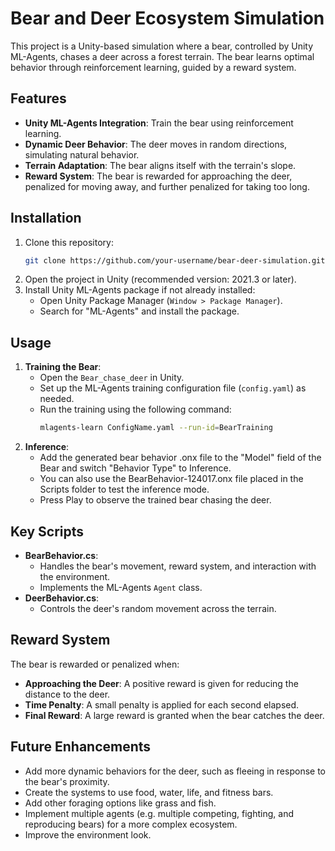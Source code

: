 
# Bear and Deer Ecosystem Simulation

This project is a Unity-based simulation where a bear, controlled by Unity ML-Agents, chases a deer across a forest terrain. The bear learns optimal behavior through reinforcement learning, guided by a reward system.

## Features
- **Unity ML-Agents Integration**: Train the bear using reinforcement learning.
- **Dynamic Deer Behavior**: The deer moves in random directions, simulating natural behavior.
- **Terrain Adaptation**: The bear aligns itself with the terrain's slope.
- **Reward System**: The bear is rewarded for approaching the deer, penalized for moving away, and further penalized for taking too long.

## Installation
1. Clone this repository:
   ```bash
   git clone https://github.com/your-username/bear-deer-simulation.git
   ```
2. Open the project in Unity (recommended version: 2021.3 or later).
3. Install Unity ML-Agents package if not already installed:
   - Open Unity Package Manager (`Window > Package Manager`).
   - Search for "ML-Agents" and install the package.

## Usage
1. **Training the Bear**:
   - Open the `Bear_chase_deer` in Unity.
   - Set up the ML-Agents training configuration file (`config.yaml`) as needed.
   - Run the training using the following command:
     ```bash
     mlagents-learn ConfigName.yaml --run-id=BearTraining
     ```
2. **Inference**:
   - Add the generated bear behavior .onx file to the "Model" field of the Bear and switch "Behavior Type" to Inference.
   - You can also use the BearBehavior-124017.onx file placed in the Scripts folder to test the inference mode.
   - Press Play to observe the trained bear chasing the deer.

## Key Scripts
- **BearBehavior.cs**:
  - Handles the bear's movement, reward system, and interaction with the environment.
  - Implements the ML-Agents `Agent` class.
- **DeerBehavior.cs**:
  - Controls the deer's random movement across the terrain.

## Reward System
The bear is rewarded or penalized when:
- **Approaching the Deer**: A positive reward is given for reducing the distance to the deer.
- **Time Penalty**: A small penalty is applied for each second elapsed.
- **Final Reward**: A large reward is granted when the bear catches the deer.


## Future Enhancements
- Add more dynamic behaviors for the deer, such as fleeing in response to the bear's proximity.
- Create the systems to use food, water, life, and fitness bars.
- Add other foraging options like grass and fish.
- Implement multiple agents (e.g. multiple competing, fighting, and reproducing bears) for a more complex ecosystem.
- Improve the environment look.


